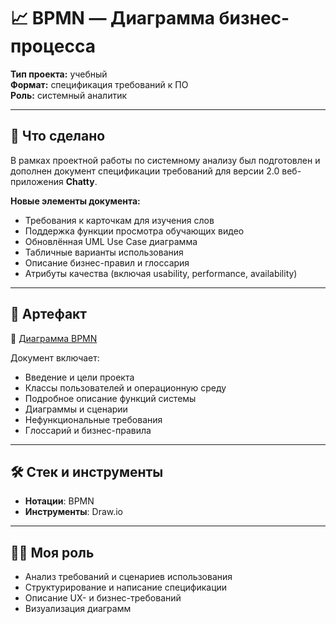 # 📈 BPMN — Диаграмма бизнес-процесса

**Тип проекта:** учебный  
**Формат:** спецификация требований к ПО  
**Роль:** системный аналитик

---

## 📌 Что сделано

В рамках проектной работы по системному анализу был подготовлен и дополнен документ спецификации требований для версии 2.0 веб-приложения **Chatty**.  

**Новые элементы документа:**
- Требования к карточкам для изучения слов
- Поддержка функции просмотра обучающих видео
- Обновлённая UML Use Case диаграмма
- Табличные варианты использования
- Описание бизнес-правил и глоссария
- Атрибуты качества (включая usability, performance, availability)

---

## 📎 Артефакт

📄 [Диаграмма BPMN](https://drive.google.com/file/d/165pSCgBV79LwzKNqwhJMfJtgnQn5uAhq/view?usp=drive_link)

Документ включает:
- Введение и цели проекта
- Классы пользователей и операционную среду
- Подробное описание функций системы
- Диаграммы и сценарии
- Нефункциональные требования
- Глоссарий и бизнес-правила

---

## 🛠 Стек и инструменты

- **Нотации**: BPMN
- **Инструменты**: Draw.io

---

## 🧑‍💻 Моя роль

- Анализ требований и сценариев использования
- Структурирование и написание спецификации
- Описание UX- и бизнес-требований
- Визуализация диаграмм
